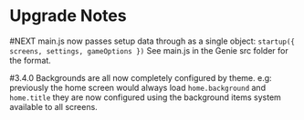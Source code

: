 # Upgrade Notes

#NEXT
main.js now passes setup data through as a single object:
`startup({ screens, settings, gameOptions })`
See main.js in the Genie src folder for the format.

#3.4.0
Backgrounds are all now completely configured by theme.
e.g: previously the home screen would always load `home.background` and `home.title`
they are now configured using the background items system available to all screens.
